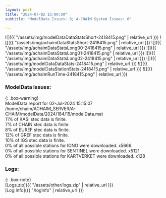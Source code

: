 ```yaml
---
layout: post
title: "2024-07-02 15:00:00"
subtitle: "ModelData Issues: 8; A-CHAIM System Issues: 0"

---
```


![]({{ "/assets/img/modelDataDataStatsShort-2418415.png" | relative_url }})
![]({{ "/assets/img/achaimDataStatsShort-2418415.png" | relative_url }})
![]({{ "/assets/img/achaimDataStatsLong00-2418415.png" | relative_url }})
![]({{ "/assets/img/achaimDataStatsLong01-2418415.png" | relative_url }})
![]({{ "/assets/img/achaimDataStatsLong02-2418415.png" | relative_url }})
![]({{ "/assets/img/modelDataDataStats-2418415.png" | relative_url }})
![]({{ "/assets/img/modelDataStationStats-2418415.png" | relative_url }})
![]({{ "/assets/img/achaimRunTime-2418415.png" | relative_url }})


### ModelData Issues:  
  
{: .box-warning}  
 ModelData report for 02-Jul-2024 15:15:07   
 /home/chaim/ACHAIM_SERVER/A-CHAIM/modelData/2024/184/15/modelData.mat   
 11% of KASI stec data is finite.   
 7% of CHAIN stec data is finite.   
 8% of EUREF stec data is finite.   
 12% of GREF stec data is finite.   
 10% of IGS stec data is finite.   
 0% of all possible stations for IONO were downloaded. x5666   
 0% of all possible stations for SENTINEL were downloaded. x5121   
 0% of all possible stations for KARTVERKET were downloaded. x128   
  


### Logs:  
  
{: .box-note}  
[Logs.zip]({{ "/assets/other/logs.zip" | relative_url }})  
[Log Info]({{ "/logInfo" | relative_url }})  
